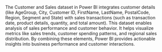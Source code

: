 The Customer and Sales dataset in Power BI integrates customer details (like AgeGroup, City, Customer ID, FirstName, LastName, PostalCode, Region, Segment and State) with sales transactions (such as transaction date, product details, quantity, and total amount). This dataset enables analysis of sales performance and customer behavior. It helps visualize metrics like sales trends, customer spending patterns, and regional sales distribution. By combining these elements, Power BI provides actionable insights into business performance and customer interactions.
